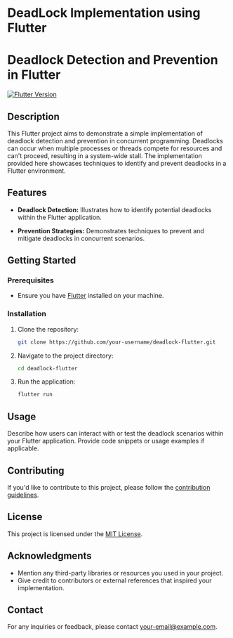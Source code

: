 # DeadLock Implementation using Flutter

# Deadlock Detection and Prevention in Flutter

[![Flutter Version](https://img.shields.io/badge/flutter-%3E%3D2.0-blue.svg)](https://flutter.dev/docs/get-started/install)

## Description

This Flutter project aims to demonstrate a simple implementation of deadlock detection and prevention in concurrent programming. Deadlocks can occur when multiple processes or threads compete for resources and can't proceed, resulting in a system-wide stall. The implementation provided here showcases techniques to identify and prevent deadlocks in a Flutter environment.

## Features

- **Deadlock Detection:** Illustrates how to identify potential deadlocks within the Flutter application.
  
- **Prevention Strategies:** Demonstrates techniques to prevent and mitigate deadlocks in concurrent scenarios.

## Getting Started

### Prerequisites

- Ensure you have [Flutter](https://flutter.dev/docs/get-started/install) installed on your machine.

### Installation

1. Clone the repository:
    ```bash
    git clone https://github.com/your-username/deadlock-flutter.git
    ```

2. Navigate to the project directory:
    ```bash
    cd deadlock-flutter
    ```

3. Run the application:
    ```bash
    flutter run
    ```

## Usage

Describe how users can interact with or test the deadlock scenarios within your Flutter application. Provide code snippets or usage examples if applicable.

## Contributing

If you'd like to contribute to this project, please follow the [contribution guidelines](CONTRIBUTING.md).

## License

This project is licensed under the [MIT License](LICENSE.md).

## Acknowledgments

- Mention any third-party libraries or resources you used in your project.
- Give credit to contributors or external references that inspired your implementation.

## Contact

For any inquiries or feedback, please contact [your-email@example.com](mailto:your-email@example.com).


